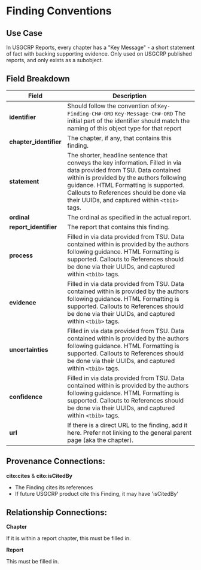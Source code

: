 # Finding Conventions

## Use Case

In USGCRP Reports, every chapter has a "Key Message" - a short statement of fact with backing supporting evidence. Only used on USGCRP published reports, and only exists as a subobject.


## Field Breakdown

| Field | Description |
|-------|------------- | 
|**identifier** | Should follow the convention of:`Key-Finding-CH#-ORD`  `Key-Message-CH#-ORD`  The initial part of the identifier should match the naming of this object type for that report|
|**chapter_identifier** | The chapter, if any, that contains this finding.|
|**statement** | The shorter, headline sentence that conveys the key information. Filled in via data provided from TSU. Data contained within is provided by the authors following guidance. HTML Formatting is supported. Callouts to References should be done via their UUIDs, and captured within `<tbib>` tags.|
|**ordinal**|  The ordinal as specified in the actual report.|
|**report_identifier**|  The report that contains this finding.|
|**process** | Filled in via data provided from TSU. Data contained within is provided by the authors following guidance. HTML Formatting is supported. Callouts to References should be done via their UUIDs, and captured within `<tbib>` tags.|
|**evidence**  |Filled in via data provided from TSU. Data contained within is provided by the authors following guidance. HTML Formatting is supported. Callouts to References should be done via their UUIDs, and captured within `<tbib>` tags.|
|**uncertainties**| Filled in via data provided from TSU. Data contained within is provided by the authors following guidance. HTML Formatting is supported.  Callouts to References should be done via their UUIDs, and captured within `<tbib>` tags.|
|**confidence** | Filled in via data provided from TSU. Data contained within is provided by the authors following guidance. HTML Formatting is supported.  Callouts to References should be done via their UUIDs, and captured within `<tbib>` tags.|
|**url** | If there is a direct URL to the finding, add it here. Prefer not linking to the general parent page (aka the chapter). |

## Provenance Connections:

 **cito:cites** & **cito:isCitedBy**

 - The Finding cites its references
 - If future USGCRP product cite this Finding, it may have 'isCitedBy'

## Relationship Connections:

**Chapter**

If it is within a report chapter, this must be filled in.

**Report**

This must be filled in.

  

